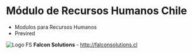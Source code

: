 # Módulo de Recursos Humanos Chile
- Modulos para Recursos Humanos
- Previred

![Logo FS](http://falconsolutions.cl/falconsolutions.png)
**Falcon Solutions** - http://falconsolutions.cl

